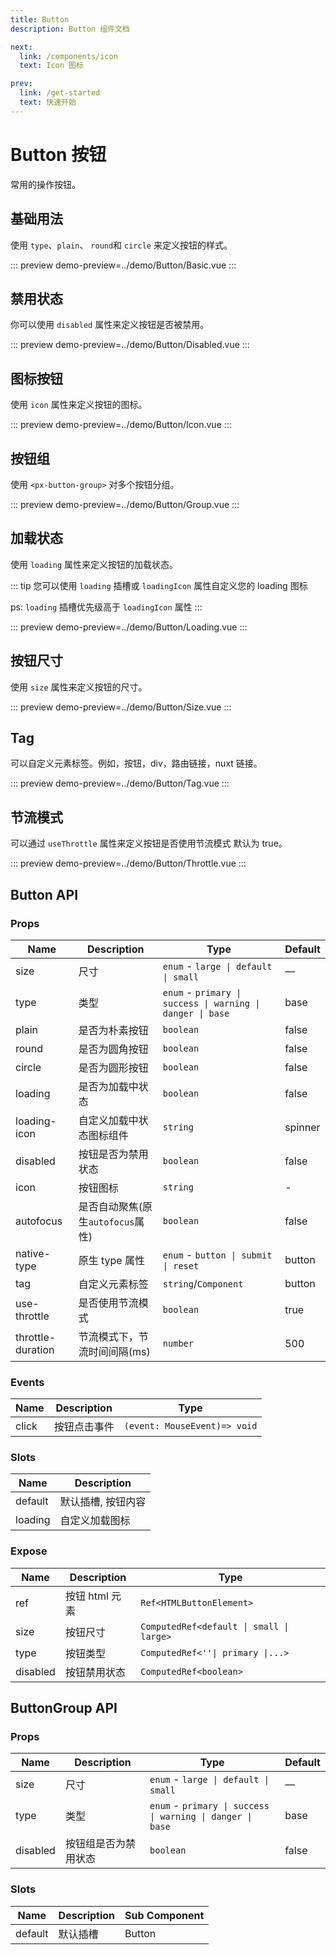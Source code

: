 ```yaml
---
title: Button
description: Button 组件文档

next:
  link: /components/icon
  text: Icon 图标

prev:
  link: /get-started
  text: 快速开始
---
```


# Button 按钮

常用的操作按钮。

## 基础用法

使用 `type`、`plain`、 `round`和 `circle` 来定义按钮的样式。

::: preview
demo-preview=../demo/Button/Basic.vue
:::

## 禁用状态

你可以使用 `disabled` 属性来定义按钮是否被禁用。

::: preview
demo-preview=../demo/Button/Disabled.vue
:::

## 图标按钮

使用 `icon` 属性来定义按钮的图标。

::: preview
demo-preview=../demo/Button/Icon.vue
:::

## 按钮组

使用 `<px-button-group>` 对多个按钮分组。

::: preview
demo-preview=../demo/Button/Group.vue
:::

## 加载状态

使用 `loading` 属性来定义按钮的加载状态。

::: tip
您可以使用 `loading` 插槽或 `loadingIcon` 属性自定义您的 loading 图标

ps: `loading` 插槽优先级高于 `loadingIcon` 属性
:::

::: preview
demo-preview=../demo/Button/Loading.vue
:::

## 按钮尺寸

使用 `size` 属性来定义按钮的尺寸。

::: preview
demo-preview=../demo/Button/Size.vue
:::

## Tag

可以自定义元素标签。例如，按钮，div，路由链接，nuxt 链接。

::: preview
demo-preview=../demo/Button/Tag.vue
:::

## 节流模式

可以通过 `useThrottle` 属性来定义按钮是否使用节流模式 默认为 true。

::: preview
demo-preview=../demo/Button/Throttle.vue
:::

## Button API

### Props

| Name              | Description                       | Type                                                             | Default |
| ----------------- | --------------------------------- | ---------------------------------------------------------------- | ------- |
| size              | 尺寸                              | `enum` - `large \| default \| small`                              | —       |
| type              | 类型                              | `enum` - `primary \| success \| warning \| danger \| base`        | base    |
| plain             | 是否为朴素按钮                    | `boolean`                                                          | false   |
| round             | 是否为圆角按钮                    | `boolean`                                                          | false   |
| circle            | 是否为圆形按钮                    | `boolean`                                                          | false   |
| loading           | 是否为加载中状态                  | `boolean`                                                          | false   |
| loading-icon      | 自定义加载中状态图标组件          | `string`                                                            | spinner |
| disabled          | 按钮是否为禁用状态                | `boolean`                                                          | false   |
| icon              | 按钮图标                          | `string`                                                          | -       |
| autofocus         | 是否自动聚焦(原生`autofocus`属性) | `boolean`                                                           | false   |
| native-type       | 原生 type 属性                    | `enum` - `button \| submit \| reset`                              | button  |
| tag               | 自定义元素标签                    | `string`\/`Component`                                              | button  |
| use-throttle      | 是否使用节流模式                  | `boolean`                                                          | true    |
| throttle-duration | 节流模式下，节流时间间隔(ms)      | `number`                                                            | 500     |

### Events

| Name  | Description  | Type                         |
| ----- | ------------ | ---------------------------- |
| click | 按钮点击事件 | `(event: MouseEvent)=> void`   |

### Slots

| Name    | Description        |
| ------- | ------------------ |
| default | 默认插槽, 按钮内容   |
| loading | 自定义加载图标       |

### Expose

| Name     | Description    | Type                                 |
| -------- | -------------- | ------------------------------------ |
| ref      | 按钮 html 元素 | `Ref<HTMLButtonElement>`              |
| size     | 按钮尺寸       | `ComputedRef<default \| small \| large>` |
| type     | 按钮类型       | `ComputedRef<''\| primary \|...>`     |
| disabled | 按钮禁用状态   | `ComputedRef<boolean>`                |

## ButtonGroup API

### Props

| Name     | Description          | Type                                                             | Default |
| -------- | -------------------- | ---------------------------------------------------------------- | ------- |
| size     | 尺寸                 | `enum` - `large \| default \| small`                              | —       |
| type     | 类型                 | `enum` - `primary \| success \| warning \| danger \| base`        | base    |
| disabled | 按钮组是否为禁用状态 | `boolean`                                                           | false   |

### Slots

| Name    | Description | Sub Component |
| ------- | ----------- | ------------- |
| default | 默认插槽    | Button         |